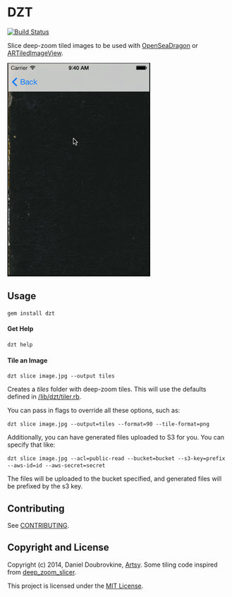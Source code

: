 DZT
===

[![Build Status](https://travis-ci.org/dblock/dzt.png)](https://travis-ci.org/dblock/dzt)

Slice deep-zoom tiled images to be used with [OpenSeaDragon](http://openseadragon.github.io/) or [ARTiledImageView](https://github.com/dblock/ARTiledImageView).

![](screenshots/goya.gif)

## Usage

```
gem install dzt
```

#### Get Help

```
dzt help
```

#### Tile an Image

```
dzt slice image.jpg --output tiles
```

Creates a *tiles* folder with deep-zoom tiles. This will use the defaults defined in [/lib/dzt/tiler.rb](/lib/dzt/tiler.rb#L7-L10).

You can pass in flags to override all these options, such as:

```
dzt slice image.jpg --output=tiles --format=90 --tile-format=png
```

Additionally, you can have generated files uploaded to S3 for you. You can specify that like:

```
dzt slice image.jpg --acl=public-read --bucket=bucket --s3-key=prefix --aws-id=id --aws-secret=secret
```

The files will be uploaded to the bucket specified, and generated files will be prefixed by the s3 key.


## Contributing

See [CONTRIBUTING](CONTRIBUTING.md).

## Copyright and License

Copyright (c) 2014, Daniel Doubrovkine, [Artsy](http://artsy.github.io). Some tiling code inspired from [deep_zoom_slicer](https://github.com/meso-unimpressed/deep_zoom_slicer).

This project is licensed under the [MIT License](LICENSE.md).
